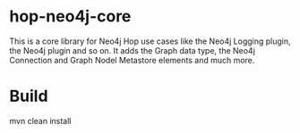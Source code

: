 # hop-neo4j-core

This is a core library for Neo4j Hop use cases like the Neo4j Logging plugin, the Neo4j plugin and so on.
It adds the Graph data type, the Neo4j Connection and Graph Nodel Metastore elements and much more.

# Build

mvn clean install

